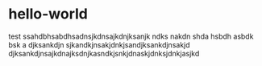 # hello-world
test
ssahdbhsabdhsadnsjkdnsajkdnjksanjk ndks nakdn shda hsbdh asbdk bsk a
djksankdjn sjkandkjnsakjdnkjsandjksankdjnsakjd
djksankdjnsajkdnajksdnjkasndkjsnkjdnaskjdnksjdnkjasjkd
